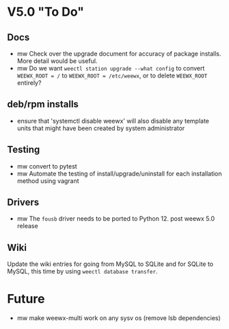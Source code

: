 # V5.0 "To Do"


## Docs

- mw Check over the upgrade document for accuracy of package installs. More
  detail would be useful.
- mw Do we want `weectl station upgrade --what config` to convert `WEEWX_ROOT =
  /` to `WEEWX_ROOT = /etc/weewx`, or to delete `WEEWX_ROOT` entirely?


## deb/rpm installs

- ensure that 'systemctl disable weewx' will also disable any template units
    that might have been created by system administrator


## Testing

- mw convert to pytest
- mw Automate the testing of install/upgrade/uninstall for each installation
    method using vagrant


## Drivers

- mw The `fousb` driver needs to be ported to Python 12.  post weewx 5.0 release


## Wiki

Update the wiki entries for going from MySQL to SQLite and for SQLite to MySQL,
this time by using `weectl database transfer`.

# Future

- mw make weewx-multi work on any sysv os (remove lsb dependencies)
